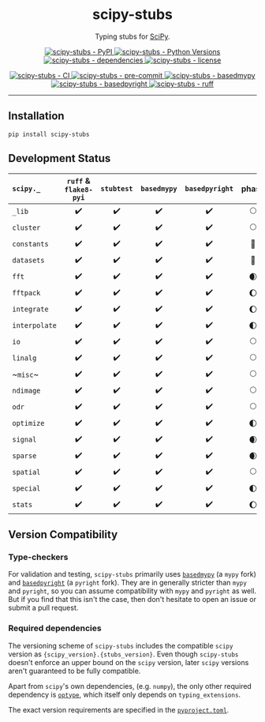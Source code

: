 <h1 align="center">scipy-stubs</h1>

<p align="center">
    Typing stubs for <a href="https://github.com/scipy/scipy">SciPy</a>.
</p>

<p align="center">
    <a href="https://pypi.org/project/scipy-stubs/">
        <img
            alt="scipy-stubs - PyPI"
            src="https://img.shields.io/pypi/v/scipy-stubs?style=flat&color=olive"
        />
    </a>
    <a href="https://github.com/jorenham/scipy-stubs">
        <img
            alt="scipy-stubs - Python Versions"
            src="https://img.shields.io/pypi/pyversions/scipy-stubs?style=flat"
        />
    </a>
    <a href="https://github.com/jorenham/scipy-stubs">
        <img
            alt="scipy-stubs - dependencies"
            src="https://img.shields.io/librariesio/github/jorenham/scipy-stubs?style=flat&color=violet"
        />
    </a>
    <a href="https://github.com/jorenham/scipy-stubs">
        <img
            alt="scipy-stubs - license"
            src="https://img.shields.io/github/license/jorenham/scipy-stubs?style=flat"
        />
    </a>
</p>
<p align="center">
    <a href="https://github.com/jorenham/scipy-stubs/actions?query=workflow%3ACI">
        <img
            alt="scipy-stubs - CI"
            src="https://github.com/jorenham/scipy-stubs/workflows/CI/badge.svg"
        />
    </a>
    <!-- TODO -->
    <a href="https://github.com/pre-commit/pre-commit">
        <img
            alt="scipy-stubs - pre-commit"
            src="https://img.shields.io/badge/pre--commit-enabled-teal?logo=pre-commit"
        />
    </a>
    <a href="https://github.com/KotlinIsland/basedmypy">
        <img
            alt="scipy-stubs - basedmypy"
            src="https://img.shields.io/badge/basedmypy-checked-fd9002"
        />
    </a>
    <a href="https://detachhead.github.io/basedpyright">
        <img
            alt="scipy-stubs - basedpyright"
            src="https://img.shields.io/badge/basedpyright-checked-42b983"
        />
    </a>
    <a href="https://github.com/astral-sh/ruff">
        <img
            alt="scipy-stubs - ruff"
            src="https://img.shields.io/endpoint?url=https://raw.githubusercontent.com/astral-sh/ruff/main/assets/badge/v2.json"
        />
    </a>
</p>

---

## Installation

```shell
pip install scipy-stubs
```

## Development Status

| `scipy._`     | `ruff` & `flake8-pyi` | `stubtest`         | `basedmypy`        | `basedpyright`     | phase                  |
| :------------ | :-------------------: | :----------------: | :----------------: | :----------------: | :--------------------: |
| `_lib`        | :heavy_check_mark:    | :heavy_check_mark: | :heavy_check_mark: | :heavy_check_mark: | :full_moon:            |
| `cluster`     | :heavy_check_mark:    | :heavy_check_mark: | :heavy_check_mark: | :heavy_check_mark: | :full_moon:            |
| `constants`   | :heavy_check_mark:    | :heavy_check_mark: | :heavy_check_mark: | :heavy_check_mark: | :full_moon_with_face:  |
| `datasets`    | :heavy_check_mark:    | :heavy_check_mark: | :heavy_check_mark: | :heavy_check_mark: | :full_moon_with_face:  |
| `fft`         | :heavy_check_mark:    | :heavy_check_mark: | :heavy_check_mark: | :heavy_check_mark: | :waxing_crescent_moon: |
| `fftpack`     | :heavy_check_mark:    | :heavy_check_mark: | :heavy_check_mark: | :heavy_check_mark: | :waxing_gibbous_moon:  |
| `integrate`   | :heavy_check_mark:    | :heavy_check_mark: | :heavy_check_mark: | :heavy_check_mark: | :waxing_gibbous_moon:  |
| `interpolate` | :heavy_check_mark:    | :heavy_check_mark: | :heavy_check_mark: | :heavy_check_mark: | :first_quarter_moon:   |
| `io`          | :heavy_check_mark:    | :heavy_check_mark: | :heavy_check_mark: | :heavy_check_mark: | :full_moon:            |
| `linalg`      | :heavy_check_mark:    | :heavy_check_mark: | :heavy_check_mark: | :heavy_check_mark: | :full_moon:            |
| ~`misc`~      | :heavy_check_mark:    | :heavy_check_mark: | :heavy_check_mark: | :heavy_check_mark: | :full_moon:            |
| `ndimage`     | :heavy_check_mark:    | :heavy_check_mark: | :heavy_check_mark: | :heavy_check_mark: | :full_moon:            |
| `odr`         | :heavy_check_mark:    | :heavy_check_mark: | :heavy_check_mark: | :heavy_check_mark: | :full_moon:            |
| `optimize`    | :heavy_check_mark:    | :heavy_check_mark: | :heavy_check_mark: | :heavy_check_mark: | :first_quarter_moon:   |
| `signal`      | :heavy_check_mark:    | :heavy_check_mark: | :heavy_check_mark: | :heavy_check_mark: | :waxing_crescent_moon: |
| `sparse`      | :heavy_check_mark:    | :heavy_check_mark: | :heavy_check_mark: | :heavy_check_mark: | :waxing_crescent_moon: |
| `spatial`     | :heavy_check_mark:    | :heavy_check_mark: | :heavy_check_mark: | :heavy_check_mark: | :full_moon:            |
| `special`     | :heavy_check_mark:    | :heavy_check_mark: | :heavy_check_mark: | :heavy_check_mark: | :first_quarter_moon:   |
| `stats`       | :heavy_check_mark:    | :heavy_check_mark: | :heavy_check_mark: | :heavy_check_mark: | :waxing_gibbous_moon:  |

## Version Compatibility

### Type-checkers

For validation and testing, `scipy-stubs` primarily uses [`basedmypy`](https://github.com/KotlinIsland/basedmypy) (a `mypy` fork)
and [`basedpyright`](https://github.com/DetachHead/basedpyright) (a `pyright` fork).
They are in generally stricter than `mypy` and `pyright`, so you can assume compatibility with `mypy` and `pyright` as well.
But if you find that this isn't the case, then don't hesitate to open an issue or submit a pull request.

### Required dependencies

The versioning scheme of `scipy-stubs` includes the compatible `scipy` version as `{scipy_version}.{stubs_version}`.
Even though `scipy-stubs` doesn't enforce an upper bound on the `scipy` version, later `scipy` versions aren't guaranteed to be
fully compatible.

Apart from `scipy`'s own dependencies, (e.g. `numpy`), the only other required dependency is
[`optype`](https://github.com/jorenham/optype), which itself only depends on `typing_extensions`.

The exact version requirements are specified in the [`pyproject.toml`](pyproject.toml).
